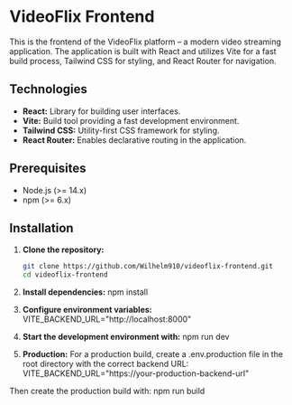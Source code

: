 # VideoFlix Frontend

This is the frontend of the VideoFlix platform – a modern video streaming application. The application is built with React and utilizes Vite for a fast build process, Tailwind CSS for styling, and React Router for navigation.

## Technologies

- **React:** Library for building user interfaces.
- **Vite:** Build tool providing a fast development environment.
- **Tailwind CSS:** Utility-first CSS framework for styling.
- **React Router:** Enables declarative routing in the application.

## Prerequisites

- Node.js (>= 14.x)
- npm (>= 6.x)

## Installation

1. **Clone the repository:**

   ```bash
   git clone https://github.com/Wilhelm910/videoflix-frontend.git
   cd videoflix-frontend

2. **Install dependencies:**
npm install


3. **Configure environment variables:**
VITE_BACKEND_URL="http://localhost:8000"


4. **Start the development environment with:**
npm run dev

5. **Production:**
For a production build, create a .env.production file in the root directory with the correct backend URL:
VITE_BACKEND_URL="https://your-production-backend-url"

Then create the production build with:
npm run build

